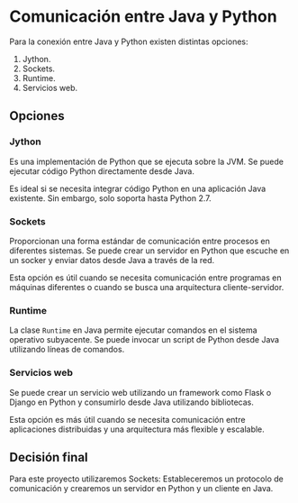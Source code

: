 # Comunicación entre Java y Python
Para la conexión entre Java y Python existen distintas opciones:
1. Jython.
2. Sockets.
3. Runtime.
4. Servicios web.

## Opciones
### Jython
Es una implementación de Python que se ejecuta sobre la JVM. Se puede ejecutar
código Python directamente desde Java.

Es ideal si se necesita integrar código Python en una aplicación Java existente.
Sin embargo, solo soporta hasta Python 2.7.

### Sockets
Proporcionan una forma estándar de comunicación entre procesos en diferentes
sistemas. Se puede crear un servidor en Python que escuche en un socker y enviar
datos desde Java a través de la red.

Esta opción es útil cuando se necesita comunicación entre programas en máquinas
diferentes o cuando se busca una arquitectura cliente-servidor.

### Runtime
La clase `Runtime` en Java permite ejecutar comandos en el sistema operativo
subyacente. Se puede invocar un script de Python desde Java utilizando líneas
de comandos.

### Servicios web
Se puede crear un servicio web utilizando un framework como Flask o Django en
Python y consumirlo desde Java utilizando bibliotecas.

Esta opción es más útil cuando se necesita comunicación entre aplicaciones
distribuidas y una arquitectura más flexible y escalable.

## Decisión final
Para este proyecto utilizaremos Sockets: Estableceremos un protocolo de
comunicación y crearemos un servidor en Python y un cliente en Java.